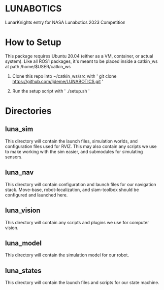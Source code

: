 # LUNABOTICS
LunarKnights entry for NASA Lunabotics 2023 Competition

# How to Setup
This package requires Ubuntu 20.04 (either as a VM, container, or actual system). Like all ROS1 packages, it's meant to be placed inside a catkin_ws at path /home/$USER/catkin_ws

1. Clone this repo into ~/catkin_ws/src with ' git clone https://github.com/ljdeme/LUNABOTICS.git '

2. Run the setup script with ' ./setup.sh '

# Directories

## luna_sim
  This directory will contain the launch files, simulation worlds, and configuration files used for RVIZ. This may also contain any scripts we use to make working with the sim easier, and submodules for simulating sensors.

## luna_nav
  This directory will contain configuration and launch files for our navigation stack. Move-base, robot-localization, and slam-toolbox should be configured and launched here.

## luna_vision
  This directory will contain any scripts and plugins we use for computer vision.

## luna_model
  This directory will contain the simulation model for our robot.

## luna_states
  This directory will contain the launch files and scripts for our state machine.
